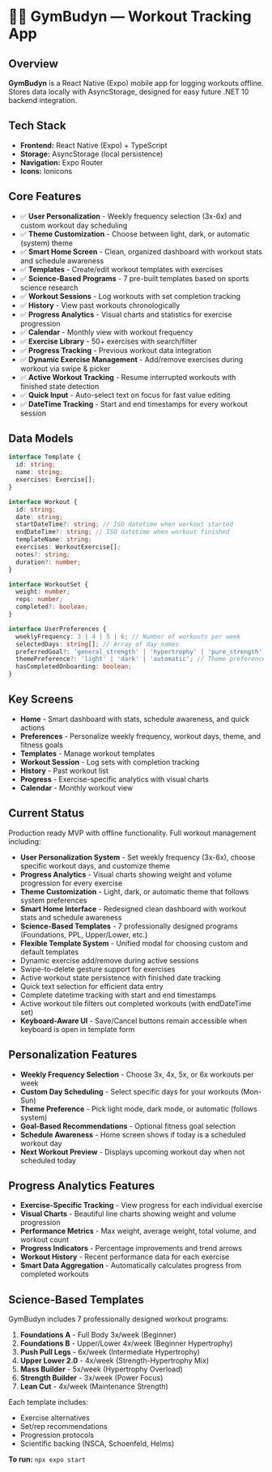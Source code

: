 # 🏋️‍♂️ GymBudyn — Workout Tracking App

## Overview
**GymBudyn** is a React Native (Expo) mobile app for logging workouts offline. Stores data locally with AsyncStorage, designed for easy future .NET 10 backend integration.

## Tech Stack
- **Frontend:** React Native (Expo) + TypeScript
- **Storage:** AsyncStorage (local persistence)
- **Navigation:** Expo Router
- **Icons:** Ionicons

## Core Features
- ✅ **User Personalization** - Weekly frequency selection (3x-6x) and custom workout day scheduling
- ✅ **Theme Customization** - Choose between light, dark, or automatic (system) theme
- ✅ **Smart Home Screen** - Clean, organized dashboard with workout stats and schedule awareness
- ✅ **Templates** - Create/edit workout templates with exercises
- ✅ **Science-Based Programs** - 7 pre-built templates based on sports science research
- ✅ **Workout Sessions** - Log workouts with set completion tracking
- ✅ **History** - View past workouts chronologically
- ✅ **Progress Analytics** - Visual charts and statistics for exercise progression
- ✅ **Calendar** - Monthly view with workout frequency
- ✅ **Exercise Library** - 50+ exercises with search/filter
- ✅ **Progress Tracking** - Previous workout data integration
- ✅ **Dynamic Exercise Management** - Add/remove exercises during workout via swipe & picker
- ✅ **Active Workout Tracking** - Resume interrupted workouts with finished state detection
- ✅ **Quick Input** - Auto-select text on focus for fast value editing
- ✅ **DateTime Tracking** - Start and end timestamps for every workout session

## Data Models
```typescript
interface Template {
  id: string;
  name: string;
  exercises: Exercise[];
}

interface Workout {
  id: string;
  date: string;
  startDateTime?: string; // ISO datetime when workout started
  endDateTime?: string; // ISO datetime when workout finished
  templateName: string;
  exercises: WorkoutExercise[];
  notes?: string;
  duration?: number;
}

interface WorkoutSet {
  weight: number;
  reps: number;
  completed?: boolean;
}

interface UserPreferences {
  weeklyFrequency: 3 | 4 | 5 | 6; // Number of workouts per week
  selectedDays: string[]; // Array of day names
  preferredGoal?: 'general_strength' | 'hypertrophy' | 'pure_strength' | 'cutting_phase' | 'lean_bulk';
  themePreference?: 'light' | 'dark' | 'automatic'; // Theme preference (defaults to automatic)
  hasCompletedOnboarding: boolean;
}
```

## Key Screens
- **Home** - Smart dashboard with stats, schedule awareness, and quick actions
- **Preferences** - Personalize weekly frequency, workout days, theme, and fitness goals
- **Templates** - Manage workout templates
- **Workout Session** - Log sets with completion tracking
- **History** - Past workout list
- **Progress** - Exercise-specific analytics with visual charts
- **Calendar** - Monthly workout view

## Current Status
Production ready MVP with offline functionality. Full workout management including:
- **User Personalization System** - Set weekly frequency (3x-6x), choose specific workout days, and customize theme
- **Progress Analytics** - Visual charts showing weight and volume progression for every exercise
- **Theme Customization** - Light, dark, or automatic theme that follows system preferences
- **Smart Home Interface** - Redesigned clean dashboard with workout stats and schedule awareness
- **Science-Based Templates** - 7 professionally designed programs (Foundations, PPL, Upper/Lower, etc.)
- **Flexible Template System** - Unified modal for choosing custom and default templates
- Dynamic exercise add/remove during active sessions
- Swipe-to-delete gesture support for exercises
- Active workout state persistence with finished date tracking
- Quick text selection for efficient data entry
- Complete datetime tracking with start and end timestamps
- Active workout tile filters out completed workouts (with endDateTime set)
- **Keyboard-Aware UI** - Save/Cancel buttons remain accessible when keyboard is open in template form

## Personalization Features
- **Weekly Frequency Selection** - Choose 3x, 4x, 5x, or 6x workouts per week
- **Custom Day Scheduling** - Select specific days for your workouts (Mon-Sun)
- **Theme Preference** - Pick light mode, dark mode, or automatic (follows system)
- **Goal-Based Recommendations** - Optional fitness goal selection
- **Schedule Awareness** - Home screen shows if today is a scheduled workout day
- **Next Workout Preview** - Displays upcoming workout day when not scheduled today

## Progress Analytics Features
- **Exercise-Specific Tracking** - View progress for each individual exercise
- **Visual Charts** - Beautiful line charts showing weight and volume progression
- **Performance Metrics** - Max weight, average weight, total volume, and workout count
- **Progress Indicators** - Percentage improvements and trend arrows
- **Workout History** - Recent performance data for each exercise
- **Smart Data Aggregation** - Automatically calculates progress from completed workouts

## Science-Based Templates
GymBudyn includes 7 professionally designed workout programs:
1. **Foundations A** - Full Body 3x/week (Beginner)
2. **Foundations B** - Upper/Lower 4x/week (Beginner Hypertrophy)
3. **Push Pull Legs** - 6x/week (Intermediate Hypertrophy)
4. **Upper Lower 2.0** - 4x/week (Strength-Hypertrophy Mix)
5. **Mass Builder** - 5x/week (Hypertrophy Overload)
6. **Strength Builder** - 3x/week (Power Focus)
7. **Lean Cut** - 4x/week (Maintenance Strength)

Each template includes:
- Exercise alternatives
- Set/rep recommendations
- Progression protocols
- Scientific backing (NSCA, Schoenfeld, Helms)

**To run:** `npx expo start`